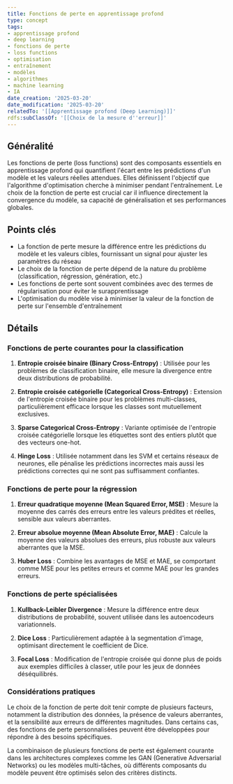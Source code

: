 ```yaml
---
title: Fonctions de perte en apprentissage profond
type: concept
tags:
- apprentissage profond
- deep learning
- fonctions de perte
- loss functions
- optimisation
- entraînement
- modèles
- algorithmes
- machine learning
- IA
date_creation: '2025-03-20'
date_modification: '2025-03-20'
relatedTo: '[[Apprentissage profond (Deep Learning)]]'
rdfs:subClassOf: '[[Choix de la mesure d''erreur]]'
---
```


## Généralité

Les fonctions de perte (loss functions) sont des composants essentiels en apprentissage profond qui quantifient l'écart entre les prédictions d'un modèle et les valeurs réelles attendues. Elles définissent l'objectif que l'algorithme d'optimisation cherche à minimiser pendant l'entraînement. Le choix de la fonction de perte est crucial car il influence directement la convergence du modèle, sa capacité de généralisation et ses performances globales.

## Points clés

- La fonction de perte mesure la différence entre les prédictions du modèle et les valeurs cibles, fournissant un signal pour ajuster les paramètres du réseau
- Le choix de la fonction de perte dépend de la nature du problème (classification, régression, génération, etc.)
- Les fonctions de perte sont souvent combinées avec des termes de régularisation pour éviter le surapprentissage
- L'optimisation du modèle vise à minimiser la valeur de la fonction de perte sur l'ensemble d'entraînement

## Détails

### Fonctions de perte courantes pour la classification

1. **Entropie croisée binaire (Binary Cross-Entropy)** : Utilisée pour les problèmes de classification binaire, elle mesure la divergence entre deux distributions de probabilité.
   
2. **Entropie croisée catégorielle (Categorical Cross-Entropy)** : Extension de l'entropie croisée binaire pour les problèmes multi-classes, particulièrement efficace lorsque les classes sont mutuellement exclusives.

3. **Sparse Categorical Cross-Entropy** : Variante optimisée de l'entropie croisée catégorielle lorsque les étiquettes sont des entiers plutôt que des vecteurs one-hot.

4. **Hinge Loss** : Utilisée notamment dans les SVM et certains réseaux de neurones, elle pénalise les prédictions incorrectes mais aussi les prédictions correctes qui ne sont pas suffisamment confiantes.

### Fonctions de perte pour la régression

1. **Erreur quadratique moyenne (Mean Squared Error, MSE)** : Mesure la moyenne des carrés des erreurs entre les valeurs prédites et réelles, sensible aux valeurs aberrantes.

2. **Erreur absolue moyenne (Mean Absolute Error, MAE)** : Calcule la moyenne des valeurs absolues des erreurs, plus robuste aux valeurs aberrantes que la MSE.

3. **Huber Loss** : Combine les avantages de MSE et MAE, se comportant comme MSE pour les petites erreurs et comme MAE pour les grandes erreurs.

### Fonctions de perte spécialisées

1. **Kullback-Leibler Divergence** : Mesure la différence entre deux distributions de probabilité, souvent utilisée dans les autoencodeurs variationnels.

2. **Dice Loss** : Particulièrement adaptée à la segmentation d'image, optimisant directement le coefficient de Dice.

3. **Focal Loss** : Modification de l'entropie croisée qui donne plus de poids aux exemples difficiles à classer, utile pour les jeux de données déséquilibrés.

### Considérations pratiques

Le choix de la fonction de perte doit tenir compte de plusieurs facteurs, notamment la distribution des données, la présence de valeurs aberrantes, et la sensibilité aux erreurs de différentes magnitudes. Dans certains cas, des fonctions de perte personnalisées peuvent être développées pour répondre à des besoins spécifiques.

La combinaison de plusieurs fonctions de perte est également courante dans les architectures complexes comme les GAN (Generative Adversarial Networks) ou les modèles multi-tâches, où différents composants du modèle peuvent être optimisés selon des critères distincts.